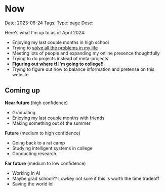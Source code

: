 # Now
Date: 2023-06-24
Tags: 
Type: page
Desc:

Here's what I'm up to as of April 2024: 

- Enjoying my last couple months in high school
- Trying to [solve all the problems in my life](open-problems)
- Meeting lots of people and expanding my online presence thoughtfully
- Trying to do projects instead of meta-projects
- **Figuring out where tf I'm going to college!!**
- Trying to figure out how to balance information and pretense on this website

## Coming up 

**Near future** (high confidence)

- Graduating
- Enjoying my last couple months with friends
- Making something out of the summer

**Future** (medium to high confidence)

- Going back to a rat camp
- Studying intelligent systems in college 
- Conducting research

**Far future** (medium to low confidence)

- Working in AI 
- Maybe grad school?? Lowkey not sure if this is worth the time tradeoff
- Saving the world lol
